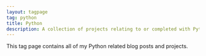 ```yaml
---
layout: tagpage
tag: python
title: Python
description: A collection of projects relating to or completed with Python on Emmanuel Menon's blog.
---
```

This tag page contains all of my Python related blog posts and projects.
